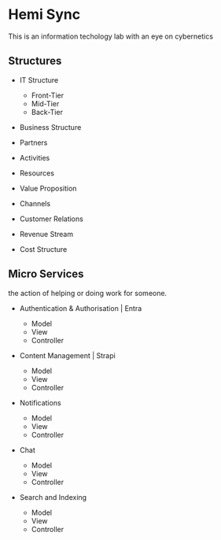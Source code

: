 # Hemi Sync
This is an information techology lab with an eye on cybernetics

## Structures
- IT Structure
  - Front-Tier
  - Mid-Tier
  - Back-Tier
 
-  Business Structure
  - Partners
  - Activities
  - Resources
  - Value Proposition
  - Channels
  - Customer Relations
  - Revenue Stream
  - Cost Structure


## Micro Services
the action of helping or doing work for someone.

- Authentication & Authorisation | Entra
  - Model
  - View
  - Controller
 
- Content Management | Strapi
  - Model
  - View
  - Controller
 
- Notifications
  - Model
  - View
  - Controller

- Chat
  - Model
  - View
  - Controller
 
- Search and Indexing
  - Model
  - View
  - Controller
